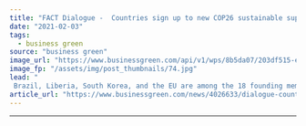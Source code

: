 ```yaml
---
title: "FACT Dialogue -  Countries sign up to new COP26 sustainable supply chain drive"
date: "2021-02-03"
tags: 
  - business green
source: "business green"
image_url: "https://www.businessgreen.com/api/v1/wps/8b5da07/203df515-ee7a-4a8d-ae73-6d9db8f52af6/5/iStock-115959126-185x114.jpg"
image_fp: "/assets/img/post_thumbnails/74.jpg"
lead: "
 Brazil, Liberia, South Korea, and the EU are among the 18 founding members of a new forestry protection coalition launched as part of the UK's COP26 preparations ..."
article_url: "https://www.businessgreen.com/news/4026633/dialogue-countries-sign-cop26-sustainable-supply-chain-drive"
---
```


---
